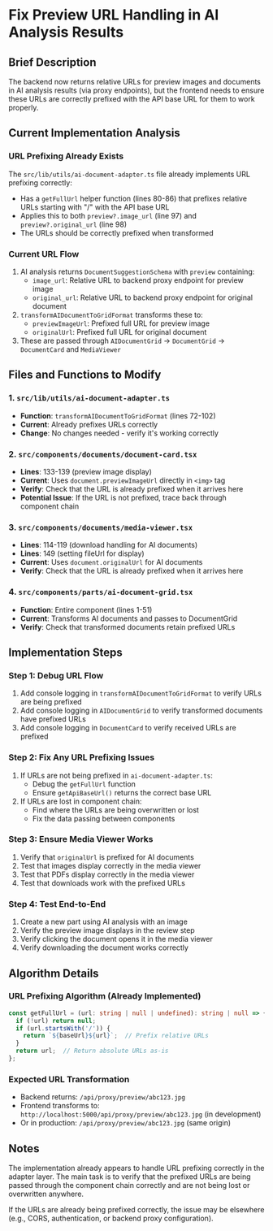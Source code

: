 # Fix Preview URL Handling in AI Analysis Results

## Brief Description

The backend now returns relative URLs for preview images and documents in AI analysis results (via proxy endpoints), but the frontend needs to ensure these URLs are correctly prefixed with the API base URL for them to work properly.

## Current Implementation Analysis

### URL Prefixing Already Exists
The `src/lib/utils/ai-document-adapter.ts` file already implements URL prefixing correctly:
- Has a `getFullUrl` helper function (lines 80-86) that prefixes relative URLs starting with "/" with the API base URL
- Applies this to both `preview?.image_url` (line 97) and `preview?.original_url` (line 98)
- The URLs should be correctly prefixed when transformed

### Current URL Flow
1. AI analysis returns `DocumentSuggestionSchema` with `preview` containing:
   - `image_url`: Relative URL to backend proxy endpoint for preview image
   - `original_url`: Relative URL to backend proxy endpoint for original document
2. `transformAIDocumentToGridFormat` transforms these to:
   - `previewImageUrl`: Prefixed full URL for preview image
   - `originalUrl`: Prefixed full URL for original document
3. These are passed through `AIDocumentGrid` → `DocumentGrid` → `DocumentCard` and `MediaViewer`

## Files and Functions to Modify

### 1. `src/lib/utils/ai-document-adapter.ts`
- **Function**: `transformAIDocumentToGridFormat` (lines 72-102)
- **Current**: Already prefixes URLs correctly
- **Change**: No changes needed - verify it's working correctly

### 2. `src/components/documents/document-card.tsx`
- **Lines**: 133-139 (preview image display)
- **Current**: Uses `document.previewImageUrl` directly in `<img>` tag
- **Verify**: Check that the URL is already prefixed when it arrives here
- **Potential Issue**: If the URL is not prefixed, trace back through component chain

### 3. `src/components/documents/media-viewer.tsx`
- **Lines**: 114-119 (download handling for AI documents)
- **Lines**: 149 (setting fileUrl for display)
- **Current**: Uses `document.originalUrl` for AI documents
- **Verify**: Check that the URL is already prefixed when it arrives here

### 4. `src/components/parts/ai-document-grid.tsx`
- **Function**: Entire component (lines 1-51)
- **Current**: Transforms AI documents and passes to DocumentGrid
- **Verify**: Check that transformed documents retain prefixed URLs

## Implementation Steps

### Step 1: Debug URL Flow
1. Add console logging in `transformAIDocumentToGridFormat` to verify URLs are being prefixed
2. Add console logging in `AIDocumentGrid` to verify transformed documents have prefixed URLs
3. Add console logging in `DocumentCard` to verify received URLs are prefixed

### Step 2: Fix Any URL Prefixing Issues
1. If URLs are not being prefixed in `ai-document-adapter.ts`:
   - Debug the `getFullUrl` function
   - Ensure `getApiBaseUrl()` returns the correct base URL
2. If URLs are lost in component chain:
   - Find where the URLs are being overwritten or lost
   - Fix the data passing between components

### Step 3: Ensure Media Viewer Works
1. Verify that `originalUrl` is prefixed for AI documents
2. Test that images display correctly in the media viewer
3. Test that PDFs display correctly in the media viewer
4. Test that downloads work with the prefixed URLs

### Step 4: Test End-to-End
1. Create a new part using AI analysis with an image
2. Verify the preview image displays in the review step
3. Verify clicking the document opens it in the media viewer
4. Verify downloading the document works correctly

## Algorithm Details

### URL Prefixing Algorithm (Already Implemented)
```typescript
const getFullUrl = (url: string | null | undefined): string | null => {
  if (!url) return null;
  if (url.startsWith('/')) {
    return `${baseUrl}${url}`;  // Prefix relative URLs
  }
  return url;  // Return absolute URLs as-is
};
```

### Expected URL Transformation
- Backend returns: `/api/proxy/preview/abc123.jpg`
- Frontend transforms to: `http://localhost:5000/api/proxy/preview/abc123.jpg` (in development)
- Or in production: `/api/proxy/preview/abc123.jpg` (same origin)

## Notes

The implementation already appears to handle URL prefixing correctly in the adapter layer. The main task is to verify that the prefixed URLs are being passed through the component chain correctly and are not being lost or overwritten anywhere.

If the URLs are already being prefixed correctly, the issue may be elsewhere (e.g., CORS, authentication, or backend proxy configuration).